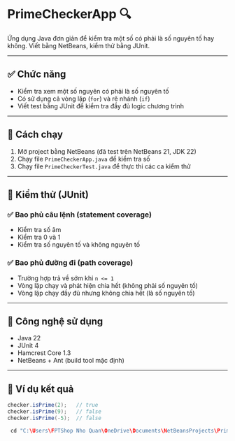 # PrimeCheckerApp 🔍

Ứng dụng Java đơn giản để kiểm tra một số có phải là số nguyên tố hay không. Viết bằng NetBeans, kiểm thử bằng JUnit.

---

## ✅ Chức năng

- Kiểm tra xem một số nguyên có phải là số nguyên tố
- Có sử dụng cả vòng lặp (`for`) và rẽ nhánh (`if`)
- Viết test bằng JUnit để kiểm tra đầy đủ logic chương trình

---

## 🚀 Cách chạy

1. Mở project bằng NetBeans (đã test trên NetBeans 21, JDK 22)
2. Chạy file `PrimeCheckerApp.java` để kiểm tra số
3. Chạy file `PrimeCheckerTest.java` để thực thi các ca kiểm thử

---

## 🧪 Kiểm thử (JUnit)

### ✅ Bao phủ câu lệnh (statement coverage)
- Kiểm tra số âm
- Kiểm tra 0 và 1
- Kiểm tra số nguyên tố và không nguyên tố

### ✅ Bao phủ đường đi (path coverage)
- Trường hợp trả về sớm khi `n <= 1`
- Vòng lặp chạy và phát hiện chia hết (không phải số nguyên tố)
- Vòng lặp chạy đầy đủ nhưng không chia hết (là số nguyên tố)

---

## 🔧 Công nghệ sử dụng

- Java 22
- JUnit 4
- Hamcrest Core 1.3
- NetBeans + Ant (build tool mặc định)

---

## 🧠 Ví dụ kết quả

```java
checker.isPrime(2);   // true
checker.isPrime(9);   // false
checker.isPrime(-5);  // false

 cd "C:\Users\FPTShop Nho Quan\OneDrive\Documents\NetBeansProjects\PrimeCheckerApp" cái này ở phần chạy cmd
